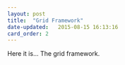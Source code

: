 ```yaml
---
layout: post
title:  "Grid Framework"
date-updated:   2015-08-15 16:13:16
card_order: 2
---
```

Here it is... The grid framework.